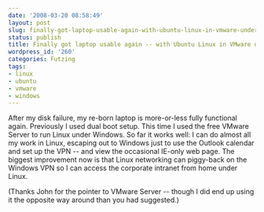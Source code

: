 ```yaml
---
date: '2008-03-20 08:58:49'
layout: post
slug: finally-got-laptop-usable-again-with-ubuntu-linux-in-vmware-under-windows
status: publish
title: Finally got laptop usable again -- with Ubuntu Linux in VMware under Windows
wordpress_id: '260'
categories: Futzing
tags:
- linux
- ubuntu
- vmware
- windows
---
```


After my disk failure, my re-born laptop is more-or-less fully functional again.  Previously I used dual boot setup.  This time I used the free VMware Server to run Linux under Windows.  So far it works well: I can do almost all my work in Linux, escaping out to Windows just to use the Outlook calendar and set up the VPN -- and view the occasional IE-only web page.  The biggest improvement now is that Linux networking can piggy-back on the Windows VPN so I can access the corporate  intranet from home under Linux.

(Thanks John for the pointer to VMware Server -- though I did end up using it the opposite way around than you had suggested.)



